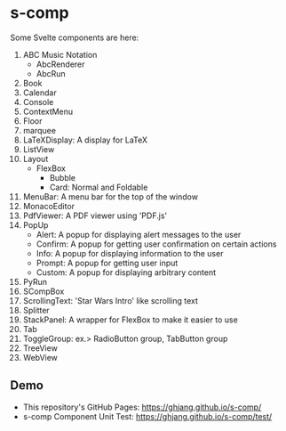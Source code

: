# s-comp

Some Svelte components are here:

1. ABC Music Notation
   * AbcRenderer
   * AbcRun
1. Book
1. Calendar
1. Console
1. ContextMenu
1. Floor
1. marquee
1. LaTeXDisplay: A display for LaTeX
1. ListView
1. Layout
   * FlexBox
      * Bubble
      * Card: Normal and Foldable
1. MenuBar: A menu bar for the top of the window
1. MonacoEditor
1. PdfViewer: A PDF viewer using 'PDF.js'
1. PopUp
   * Alert: A popup for displaying alert messages to the user
   * Confirm: A popup for getting user confirmation on certain actions
   * Info: A popup for displaying information to the user
   * Prompt: A popup for getting user input
   * Custom: A popup for displaying arbitrary content
1. PyRun
1. SCompBox
1. ScrollingText: 'Star Wars Intro' like scrolling text
1. Splitter
1. StackPanel: A wrapper for FlexBox to make it easier to use
1. Tab
1. ToggleGroup: ex.> RadioButton group, TabButton group
1. TreeView
1. WebView

## Demo

* This repository's GitHub Pages: <https://ghjang.github.io/s-comp/>
* s-comp Component Unit Test: <https://ghjang.github.io/s-comp/test/>
